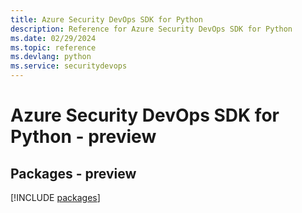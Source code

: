 ```yaml
---
title: Azure Security DevOps SDK for Python
description: Reference for Azure Security DevOps SDK for Python
ms.date: 02/29/2024
ms.topic: reference
ms.devlang: python
ms.service: securitydevops
---
```

# Azure Security DevOps SDK for Python - preview
## Packages - preview
[!INCLUDE [packages](security-devops-index.md)]